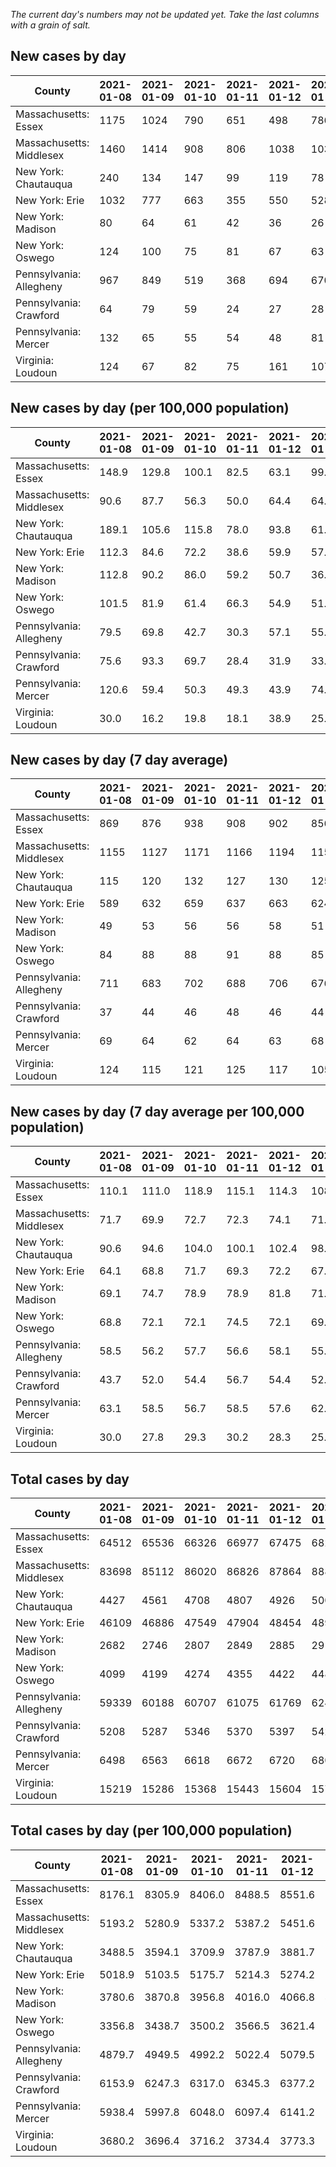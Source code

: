 _The current day's numbers may not be updated yet. Take the last columns with a grain of salt._
## New cases by day

| County | 2021-01-08 | 2021-01-09 | 2021-01-10 | 2021-01-11 | 2021-01-12 | 2021-01-13 | 2021-01-14 |
| --- | --- | --- | --- | --- | --- | --- | --- |
| Massachusetts: Essex | 1175 | 1024 | 790 | 651 | 498 | 786 |  |
| Massachusetts: Middlesex | 1460 | 1414 | 908 | 806 | 1038 | 1034 |  |
| New York: Chautauqua | 240 | 134 | 147 | 99 | 119 | 78 |  |
| New York: Erie | 1032 | 777 | 663 | 355 | 550 | 528 |  |
| New York: Madison | 80 | 64 | 61 | 42 | 36 | 26 |  |
| New York: Oswego | 124 | 100 | 75 | 81 | 67 | 63 |  |
| Pennsylvania: Allegheny | 967 | 849 | 519 | 368 | 694 | 670 |  |
| Pennsylvania: Crawford | 64 | 79 | 59 | 24 | 27 | 28 |  |
| Pennsylvania: Mercer | 132 | 65 | 55 | 54 | 48 | 81 |  |
| Virginia: Loudoun | 124 | 67 | 82 | 75 | 161 | 107 |  |

## New cases by day (per 100,000 population)

| County | 2021-01-08 | 2021-01-09 | 2021-01-10 | 2021-01-11 | 2021-01-12 | 2021-01-13 | 2021-01-14 |
| --- | --- | --- | --- | --- | --- | --- | --- |
| Massachusetts: Essex | 148.9 | 129.8 | 100.1 | 82.5 | 63.1 | 99.6 |  |
| Massachusetts: Middlesex | 90.6 | 87.7 | 56.3 | 50.0 | 64.4 | 64.2 |  |
| New York: Chautauqua | 189.1 | 105.6 | 115.8 | 78.0 | 93.8 | 61.5 |  |
| New York: Erie | 112.3 | 84.6 | 72.2 | 38.6 | 59.9 | 57.5 |  |
| New York: Madison | 112.8 | 90.2 | 86.0 | 59.2 | 50.7 | 36.7 |  |
| New York: Oswego | 101.5 | 81.9 | 61.4 | 66.3 | 54.9 | 51.6 |  |
| Pennsylvania: Allegheny | 79.5 | 69.8 | 42.7 | 30.3 | 57.1 | 55.1 |  |
| Pennsylvania: Crawford | 75.6 | 93.3 | 69.7 | 28.4 | 31.9 | 33.1 |  |
| Pennsylvania: Mercer | 120.6 | 59.4 | 50.3 | 49.3 | 43.9 | 74.0 |  |
| Virginia: Loudoun | 30.0 | 16.2 | 19.8 | 18.1 | 38.9 | 25.9 |  |

## New cases by day (7 day average)

| County | 2021-01-08 | 2021-01-09 | 2021-01-10 | 2021-01-11 | 2021-01-12 | 2021-01-13 | 2021-01-14 |
| --- | --- | --- | --- | --- | --- | --- | --- |
| Massachusetts: Essex | 869 | 876 | 938 | 908 | 902 | 856 |  |
| Massachusetts: Middlesex | 1155 | 1127 | 1171 | 1166 | 1194 | 1155 |  |
| New York: Chautauqua | 115 | 120 | 132 | 127 | 130 | 125 |  |
| New York: Erie | 589 | 632 | 659 | 637 | 663 | 624 |  |
| New York: Madison | 49 | 53 | 56 | 56 | 58 | 51 |  |
| New York: Oswego | 84 | 88 | 88 | 91 | 88 | 85 |  |
| Pennsylvania: Allegheny | 711 | 683 | 702 | 688 | 706 | 676 |  |
| Pennsylvania: Crawford | 37 | 44 | 46 | 48 | 46 | 44 |  |
| Pennsylvania: Mercer | 69 | 64 | 62 | 64 | 63 | 68 |  |
| Virginia: Loudoun | 124 | 115 | 121 | 125 | 117 | 105 |  |

## New cases by day (7 day average per 100,000 population)

| County | 2021-01-08 | 2021-01-09 | 2021-01-10 | 2021-01-11 | 2021-01-12 | 2021-01-13 | 2021-01-14 |
| --- | --- | --- | --- | --- | --- | --- | --- |
| Massachusetts: Essex | 110.1 | 111.0 | 118.9 | 115.1 | 114.3 | 108.5 |  |
| Massachusetts: Middlesex | 71.7 | 69.9 | 72.7 | 72.3 | 74.1 | 71.7 |  |
| New York: Chautauqua | 90.6 | 94.6 | 104.0 | 100.1 | 102.4 | 98.5 |  |
| New York: Erie | 64.1 | 68.8 | 71.7 | 69.3 | 72.2 | 67.9 |  |
| New York: Madison | 69.1 | 74.7 | 78.9 | 78.9 | 81.8 | 71.9 |  |
| New York: Oswego | 68.8 | 72.1 | 72.1 | 74.5 | 72.1 | 69.6 |  |
| Pennsylvania: Allegheny | 58.5 | 56.2 | 57.7 | 56.6 | 58.1 | 55.6 |  |
| Pennsylvania: Crawford | 43.7 | 52.0 | 54.4 | 56.7 | 54.4 | 52.0 |  |
| Pennsylvania: Mercer | 63.1 | 58.5 | 56.7 | 58.5 | 57.6 | 62.1 |  |
| Virginia: Loudoun | 30.0 | 27.8 | 29.3 | 30.2 | 28.3 | 25.4 |  |

## Total cases by day

| County | 2021-01-08 | 2021-01-09 | 2021-01-10 | 2021-01-11 | 2021-01-12 | 2021-01-13 | 2021-01-14 |
| --- | --- | --- | --- | --- | --- | --- | --- |
| Massachusetts: Essex | 64512 | 65536 | 66326 | 66977 | 67475 | 68261 |  |
| Massachusetts: Middlesex | 83698 | 85112 | 86020 | 86826 | 87864 | 88898 |  |
| New York: Chautauqua | 4427 | 4561 | 4708 | 4807 | 4926 | 5004 |  |
| New York: Erie | 46109 | 46886 | 47549 | 47904 | 48454 | 48982 |  |
| New York: Madison | 2682 | 2746 | 2807 | 2849 | 2885 | 2911 |  |
| New York: Oswego | 4099 | 4199 | 4274 | 4355 | 4422 | 4485 |  |
| Pennsylvania: Allegheny | 59339 | 60188 | 60707 | 61075 | 61769 | 62439 |  |
| Pennsylvania: Crawford | 5208 | 5287 | 5346 | 5370 | 5397 | 5425 |  |
| Pennsylvania: Mercer | 6498 | 6563 | 6618 | 6672 | 6720 | 6801 |  |
| Virginia: Loudoun | 15219 | 15286 | 15368 | 15443 | 15604 | 15711 |  |

## Total cases by day (per 100,000 population)

| County | 2021-01-08 | 2021-01-09 | 2021-01-10 | 2021-01-11 | 2021-01-12 | 2021-01-13 | 2021-01-14 |
| --- | --- | --- | --- | --- | --- | --- | --- |
| Massachusetts: Essex | 8176.1 | 8305.9 | 8406.0 | 8488.5 | 8551.6 | 8651.2 |  |
| Massachusetts: Middlesex | 5193.2 | 5280.9 | 5337.2 | 5387.2 | 5451.6 | 5515.8 |  |
| New York: Chautauqua | 3488.5 | 3594.1 | 3709.9 | 3787.9 | 3881.7 | 3943.2 |  |
| New York: Erie | 5018.9 | 5103.5 | 5175.7 | 5214.3 | 5274.2 | 5331.7 |  |
| New York: Madison | 3780.6 | 3870.8 | 3956.8 | 4016.0 | 4066.8 | 4103.4 |  |
| New York: Oswego | 3356.8 | 3438.7 | 3500.2 | 3566.5 | 3621.4 | 3672.9 |  |
| Pennsylvania: Allegheny | 4879.7 | 4949.5 | 4992.2 | 5022.4 | 5079.5 | 5134.6 |  |
| Pennsylvania: Crawford | 6153.9 | 6247.3 | 6317.0 | 6345.3 | 6377.2 | 6410.3 |  |
| Pennsylvania: Mercer | 5938.4 | 5997.8 | 6048.0 | 6097.4 | 6141.2 | 6215.3 |  |
| Virginia: Loudoun | 3680.2 | 3696.4 | 3716.2 | 3734.4 | 3773.3 | 3799.2 |  |
